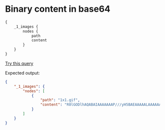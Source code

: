 # Binary content in base64

```graphql
{
    _1_images {
        nodes {
            path
            content
        }
    }
}
```
[Try this query](https://datasette-graphql-demo.datasette.io/graphql/fixtures?query=%0A%7B%0A%20%20%20%20_1_images%20%7B%0A%20%20%20%20%20%20%20%20nodes%20%7B%0A%20%20%20%20%20%20%20%20%20%20%20%20path%0A%20%20%20%20%20%20%20%20%20%20%20%20content%0A%20%20%20%20%20%20%20%20%7D%0A%20%20%20%20%7D%0A%7D%0A)

Expected output:

```json
{
    "_1_images": {
        "nodes": [
            {
                "path": "1x1.gif",
                "content": "R0lGODlhAQABAIAAAAAAAP///yH5BAEAAAAALAAAAAABAAEAAAIBRAA7"
            }
        ]
    }
}
```

